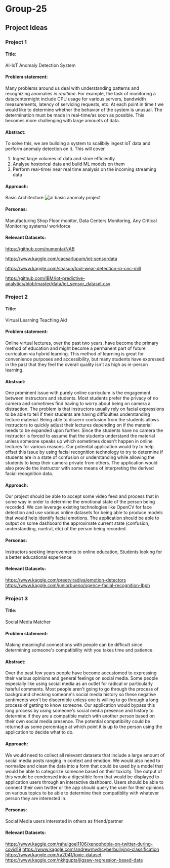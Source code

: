 # Group-25
## Project Ideas
### Project 1

#### Title:
AI-IoT Anomaly Detection System 

#### Problem statement:
Many problems around us deal with understanding patterns and recognizing anomalies *in realtime*. For example, the task of monitoring a datacentermight include CPU usage for various servers, bandwidth measurements, latency of servicing requests, etc. At each point in time t we would like to determine whether the behavior of the system is unusual. The determination must be made in real-time/as soon as possible. This becomes more challenging with large amounts of data. 

#### Abstract:

To solve this, we are building a system to scalibily ingest IoT data and perform anomaly detection on it. 
This will cover
1. Ingest large volumes of data and store efficiently 
2. Analyse hostorical data and build ML models on them
3. Perform real-time/ near real time analysis on the incoming streaming data

#### Approach:

Basic Architecture 
![ai basic anomaly project](https://user-images.githubusercontent.com/98665151/155423222-68623b06-e9a8-4691-98bf-979baf453cc4.jpeg)

#### Personas:
Manufacturing Shop Floor monitor, Data Centers Monitoring, Any Critical Monitoring systems/ workforce

#### Relevant Datasets:
https://github.com/numenta/NAB

https://www.kaggle.com/caesarlupum/iot-sensordata

https://www.kaggle.com/shasun/tool-wear-detection-in-cnc-mill

https://github.com/IBM/iot-predictive-analytics/blob/master/data/iot_sensor_dataset.csv


### Project 2
#### Title:
Virtual Learning Teaching Aid

#### Problem statement:
Online virtual lectures, over the past two years, have become the primary method of education and might become a permanent part of future curriculum via hybrid learning. This method of learning is great for convenience purposes and accessibility, but many students have expressed in the past that they feel the overall quality isn't as high as in-person learning.

#### Abstract:
One prominent issue with purely online curriculum is the engagement between instructors and students. Most students prefer the privacy of no camera and sometimes find having to worry about being on camera a distraction. The problem is that instructors usually rely on facial expressions to be able to tell if their students are having difficulties understanding lecture material. Being able to discern confusion from the students allows instructors to quickly adjust their lectures depending on if the material needs to be expanded upon further. Since the students have no camera the instructor is forced to assume that the students understand the material unless someone speaks up which sometimes doesn't happen in online lectures for various reasons. Our potential application would try to help offset this issue by using facial recognition technology to try to determine if students are in a state of confusion or understanding while allowing the students to keep their camera private from others. The application would also provide the instructor with some means of interpreting the derived facial recognition data.

#### Approach:
Our project should be able to accept some video feed and process that in some way in order to determine the emotional state of the person being recorded. We can leverage existing technologies like OpenCV for face detection and use various online datasets for being able to produce models that would help identify facial emotions. The application should be able to output on some dashboard the approximate current state (confusion, understanding, nuetral, etc) of the person being recorded. 

#### Personas:
Instructors seeking improvements to online education, Students looking for a better educational experience

#### Relevant Datasets:
https://www.kaggle.com/preetviradiya/emotion-detectors
https://www.kaggle.com/juniorbueno/opencv-facial-recognition-lbph

### Project 3
#### Title:
Social Media Matcher

#### Problem statement:
Making meaningful connections with people can be difficult since determining someone's compatibility with you takes time and patience.

#### Abstract:
Over the past few years people have become accustomed to expressing their various opinions and general feelings on social media. Some people especially like using social media as an outlet for radical or particularly hateful comments. Most people aren't going to go through the process of background checking someone's social media history so these negative sentiments won't be discernible unless one is willing to go through a long process of getting to know someone. Our application would bypass this long process by using someone's social media presence and history to determine if they are a compatible match with another person based on their own social media presence. The potential compatibility could be returned as some percentage at which point it is up to the person using the application to decide what to do.

#### Approach:
We would need to collect all relevant datasets that include a large amount of social media posts ranging in context and emotion. We would also need to normalize and clean the data into a form that could be used by a model that would be able to categorize someone based on their toxicity. The output of this would be condensed into a digestible form that would be displayed to application users through an interactive dashboard. Users should be able to connect their own twitter or the app should query the user for their opinions on various topics to be able to determine their compatiblity with whatever person they are interested in.

#### Personas:
Social Media users interested in others as friend/partner

#### Relevant Datasets:
https://www.kaggle.com/rahulgoel1106/xenophobia-on-twitter-during-covid19
https://www.kaggle.com/andrewmvd/cyberbullying-classification
https://www.kaggle.com/ra2041/toxic-dataset
https://www.kaggle.com/nkitgupta/jigsaw-regression-based-data

